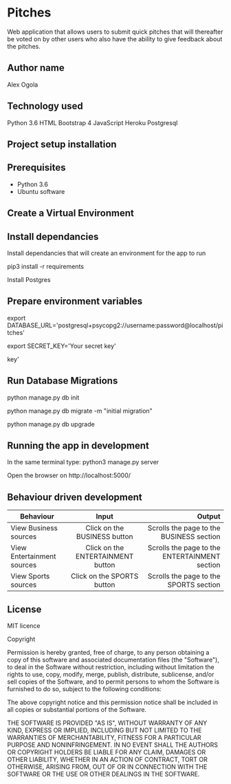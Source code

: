 # Pitches

Web application that allows users to submit quick pitches that will thereafter be voted on by other users who also have the ability to give feedback about the pitches.


## Author name

Alex Ogola

## Technology used

Python 3.6
HTML
Bootstrap 4
JavaScript
Heroku
Postgresql

## Project setup installation

## Prerequisites
- Python 3.6
- Ubuntu software

## Create a Virtual Environment

## Install dependancies

Install dependancies that will create an environment for the app to run

pip3 install -r requirements

Install Postgres

## Prepare environment variables

export DATABASE_URL='postgresql+psycopg2://username:password@localhost/pitches'

export SECRET_KEY='Your secret key'

key'

## Run Database Migrations

python manage.py db init

python manage.py db migrate -m "initial migration"

python manage.py db upgrade

## Running the app in development

In the same terminal type: python3 manage.py server

Open the browser on http://localhost:5000/

## Behaviour driven development
| Behaviour   |      Input     |  Output |
|----------|:-------------:|------:|
| View Business sources | Click on the BUSINESS button |   Scrolls the page to the BUSINESS section |
| View Entertainment sources | Click on the ENTERTAINMENT button |   Scrolls the page to the ENTERTAINMENT section |
| View Sports sources | Click on the SPORTS button |  Scrolls the page to the SPORTS section |


## License
MIT licence

Copyright <YEAR> <COPYRIGHT HOLDER>

Permission is hereby granted, free of charge, to any person obtaining a copy of this software and associated documentation files (the "Software"), to deal in the Software without restriction, including without limitation the rights to use, copy, modify, merge, publish, distribute, sublicense, and/or sell copies of the Software, and to permit persons to whom the Software is furnished to do so, subject to the following conditions:

The above copyright notice and this permission notice shall be included in all copies or substantial portions of the Software.

THE SOFTWARE IS PROVIDED "AS IS", WITHOUT WARRANTY OF ANY KIND, EXPRESS OR IMPLIED, INCLUDING BUT NOT LIMITED TO THE WARRANTIES OF MERCHANTABILITY, FITNESS FOR A PARTICULAR PURPOSE AND NONINFRINGEMENT. IN NO EVENT SHALL THE AUTHORS OR COPYRIGHT HOLDERS BE LIABLE FOR ANY CLAIM, DAMAGES OR OTHER LIABILITY, WHETHER IN AN ACTION OF CONTRACT, TORT OR OTHERWISE, ARISING FROM, OUT OF OR IN CONNECTION WITH THE SOFTWARE OR THE USE OR OTHER DEALINGS IN THE SOFTWARE.
